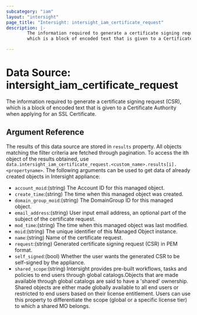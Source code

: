```yaml
---
subcategory: "iam"
layout: "intersight"
page_title: "Intersight: intersight_iam_certificate_request"
description: |-
        The information required to generate a certificate signing request (CSR),
        which is a block of encoded text that is given to a Certificate Authority when applying for an SSL Certificate.

---
```


# Data Source: intersight_iam_certificate_request
The information required to generate a certificate signing request (CSR),
which is a block of encoded text that is given to a Certificate Authority when applying for an SSL Certificate.
## Argument Reference
The results of this data source are stored in `results` property.
All objects matching the filter criteria are fetched through pagination.
To access the ith object of the results obtained, use `data.intersight_iam_certificate_request.<custom_name>.results[i].<propertyname>`.
The following arguments can be used to get data of already created objects in Intersight appliance:
* `account_moid`:(string) The Account ID for this managed object. 
* `create_time`:(string) The time when this managed object was created. 
* `domain_group_moid`:(string) The DomainGroup ID for this managed object. 
* `email_address`:(string) User input email address, an optional part of the subject of the certificate request. 
* `mod_time`:(string) The time when this managed object was last modified. 
* `moid`:(string) The unique identifier of this Managed Object instance. 
* `name`:(string) Name of the certificate request. 
* `request`:(string) Generated certificate signing request (CSR) in PEM format. 
* `self_signed`:(bool) Whether the user wants the generated CSR to be self-signed by the appliance. 
* `shared_scope`:(string) Intersight provides pre-built workflows, tasks and policies to end users through global catalogs.Objects that are made available through global catalogs are said to have a 'shared' ownership. Shared objects are either made globally available to all end users or restricted to end users based on their license entitlement. Users can use this property to differentiate the scope (global or a specific license tier) to which a shared MO belongs. 
 
